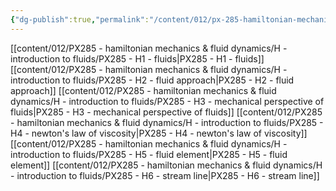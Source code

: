 ```yaml
---
{"dg-publish":true,"permalink":"/content/012/px-285-hamiltonian-mechanics-and-fluid-dynamics/h-introduction-to-fluids/h-introduction-to-fluids/","noteIcon":"1","created":"2025-01-09T14:08:51.315+00:00","updated":"2025-01-10T12:54:21.501+00:00"}
---
```


[[content/012/PX285 - hamiltonian mechanics & fluid dynamics/H - introduction to fluids/PX285 - H1 - fluids\|PX285 - H1 - fluids]]
[[content/012/PX285 - hamiltonian mechanics & fluid dynamics/H - introduction to fluids/PX285 - H2 - fluid approach\|PX285 - H2 - fluid approach]]
[[content/012/PX285 - hamiltonian mechanics & fluid dynamics/H - introduction to fluids/PX285 - H3 - mechanical perspective of fluids\|PX285 - H3 - mechanical perspective of fluids]]
[[content/012/PX285 - hamiltonian mechanics & fluid dynamics/H - introduction to fluids/PX285 - H4 - newton's law of viscosity\|PX285 - H4 - newton's law of viscosity]]
[[content/012/PX285 - hamiltonian mechanics & fluid dynamics/H - introduction to fluids/PX285 - H5 - fluid element\|PX285 - H5 - fluid element]]
[[content/012/PX285 - hamiltonian mechanics & fluid dynamics/H - introduction to fluids/PX285 - H6 - stream line\|PX285 - H6 - stream line]]

